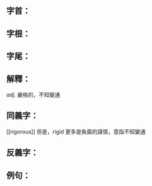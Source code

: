 
## 字首：

## 字根：

## 字尾：


## 解釋：
*adj.*
嚴格的，不知變通


## 同義字：
[[rigorous]] 但是，rigid 更多是負面的謹慎，意指不知變通

## 反義字：

## 例句：

